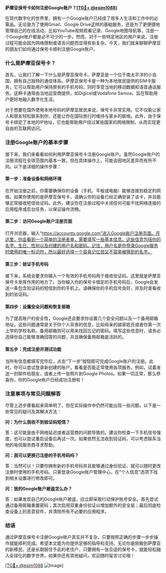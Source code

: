 **萨摩亚保号卡如何注册Google账户？[[TG💪+ @esim1088](https://t.me/s/esim1088)]**

在现代数字化的世界里，拥有一个Google账户已经成了很多人生活和工作中的必需品。无论是为了使用Gmail、Google Drive这样的基础服务，还是为了更便捷地管理自己的在线活动，比如YouTube视频观看记录、Google地图导航等，注册一个Google账户都是必不可少的一步。然而，对于一些特定地区的用户来说，注册过程可能会因为网络限制或语言问题而显得有些复杂。今天，我们就来聊聊萨摩亚的朋友们如何通过保号卡顺利注册Google账户。

### 什么是萨摩亚保号卡？

首先，让我们了解一下什么是萨摩亚保号卡。萨摩亚是一个位于南太平洋的小岛国，拥有自己独特的通信体系。萨摩亚保号卡是一种为本地居民提供的SIM卡服务，它可以帮助用户保持原有的手机号码，同时享受当地的移动数据和语音通话服务。这种卡通常由当地运营商提供，如Digicel或Vodafone Samoa，旨在帮助用户更好地融入数字化生活。

对于想要在国外使用本地号码的萨摩亚居民来说，保号卡非常实用。它不仅能让家人和朋友轻松联系到你，还能让你在国际旅行时维持与家乡的联络。此外，由于保号卡绑定了本地的IP地址，它也能帮助用户绕过某些国家的网络限制，从而实现更自由的互联网访问。

### 注册Google账户的基本步骤

接下来，我们来看看如何利用萨摩亚保号卡注册Google账户。虽然Google账户的注册流程在全球范围内基本一致，但在具体操作上，可能会因地区差异而有所不同。以下是详细的操作步骤：

#### 第一步：准备设备和网络环境

在开始注册之前，你需要确保你的设备（手机、平板或电脑）能够连接到稳定的网络。如果你使用的是萨摩亚保号卡，请确认你的设备已经正确安装了该卡，并且能够正常接收短信验证码。此外，建议你在注册过程中关闭任何可能干扰网络连接的应用程序或后台任务，以保证操作流畅。

#### 第二步：访问Google账户注册页面

打开浏览器，输入“https://accounts.google.com”进入Google账户注册页面。在这里，你会看到一个简单的注册表单，需要填写一些基本信息。这些信息包括你的名字、生日、性别以及创建的用户名和密码。记住，用户名是你登录Google服务时使用的唯一标识符，所以最好选择一个容易记忆但又不容易被猜到的名字。

#### 第三步：验证手机号码

接下来，系统会要求你输入一个有效的手机号码用于接收验证码。这里就是萨摩亚保号卡发挥作用的地方了。当你输入你的保号卡绑定的手机号码后，Google会发送一条包含验证码的短信到你的手机上。请确保你的手机信号良好，并及时查看收到的验证码。

#### 第四步：设置安全问题和恢复邮箱

为了提高账户的安全性，Google还会要求你设置几个安全问题以及一个备用邮箱地址。这些问题通常是关于你个人背景的信息，比如母亲的娘家姓氏或者你第一次上学的学校名称。备用邮箱则可以用来找回忘记的密码。填写这些信息时，请务必选择你自己能够准确回答的问题，并且确保备用邮箱是活跃的。

#### 第五步：完成注册并测试功能

当所有信息都填写完毕后，点击“下一步”按钮即可完成Google账户的注册。此时，你可以尝试登录新创建的账户，看看是否能正常使用各项服务。例如，试着发送一封邮件给朋友，或者上传一张照片到Google Photos。如果一切正常，那么恭喜你，你的Google账户已经成功注册啦！

### 注意事项与常见问题解答

尽管上述步骤看起来简单明了，但在实际操作中仍然可能出现一些问题。以下是一些常见的疑问及其解决方法：

**问：为什么我收不到验证码短信？**

答：这可能是由于网络延迟或者运营商的问题导致的。建议你检查一下手机信号强度，也可以尝试重启设备后再试一次。如果依然无法收到验证码，可以考虑联系当地的电信服务商寻求帮助。

**问：我可以更换已注册的手机号码吗？**

答：当然可以！只要你拥有新的手机号码并且能够通过身份验证，就可以随时更改注册时使用的手机号码。只需登录Google账户管理中心，在“个人信息”选项下找到相关设置进行修改即可。

**问：我的Google账户被盗怎么办？**

答：如果发现自己的Google账户被盗，应立即采取行动保护账号安全。首先尝试通过备用邮箱重置密码；其次启用双重身份验证以增加额外的安全层；最后彻底检查设备上的恶意软件，并清除所有不必要的应用程序。

### 结语

通过萨摩亚保号卡注册Google账户其实并不复杂，只要按照正确的步骤一步步操作就能顺利完成。希望本文能为你提供足够的指导和支持。无论你是刚搬到萨摩亚的新移民，还是长期居住于此的老住户，只要拥有一张合适的保号卡，就能轻松融入全球化的数字世界。如果你还有其他疑问，欢迎随时留言讨论哦！

[[TG💪+ @esim1088](https://t.me/s/esim1088) ![Image](https://i.postimg.cc/4NQfJmqS/Snipaste-2025-05-13-00-14-12.png)]